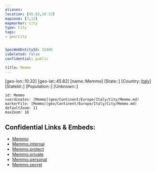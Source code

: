 ```yaml
---
aliases: 
location: [45.82,10.32]
mapzoom: [7,12] 
mapmarker: city 
type: City
tags:
- geo/City


SpocWebEntityId: 32406
isDeleted: false
confidential: public

title: Memmo
---
```

[geo-lon::10.32]
[geo-lat::45.82]
[name::Memmo]
[State::]
[Country::[Italy](geo/Continent/Europe/Italy.md)]
[StateId::]
[Population::]
[Unknown::]


```leaflet
id: Memmo
coordinates: [Memmo](geo/Continent/Europe/Italy/City/Memmo.md)
markerFile: [Memmo](geo/Continent/Europe/Italy/City/Memmo.md)
defaultZoom: 11 
maxZoom: 18
```


## Confidential Links & Embeds: 
- [Memmo](../../../../../../_public/geo/Continent/Europe/Italy/City/Memmo.md) 
- [Memmo.internal](../../../../../../_internal/geo/Continent/Europe/Italy/City/Memmo.internal.md) 
- [Memmo.protect](../../../../../../_protect/geo/Continent/Europe/Italy/City/Memmo.protect.md) 
- [Memmo.private](../../../../../../_private/geo/Continent/Europe/Italy/City/Memmo.private.md) 
- [Memmo.personal](../../../../../../_personal/geo/Continent/Europe/Italy/City/Memmo.personal.md) 
- [Memmo.secret](../../../../../../_secret/geo/Continent/Europe/Italy/City/Memmo.secret.md) 
